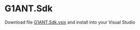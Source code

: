 # G1ANT.Sdk

Download file [G1ANT.Sdk.vsix](https://github.com/G1ANT-Robot/G1ANT.Sdk/raw/master/G1ANT.Sdk.vsix) and install into your Visual Studio
